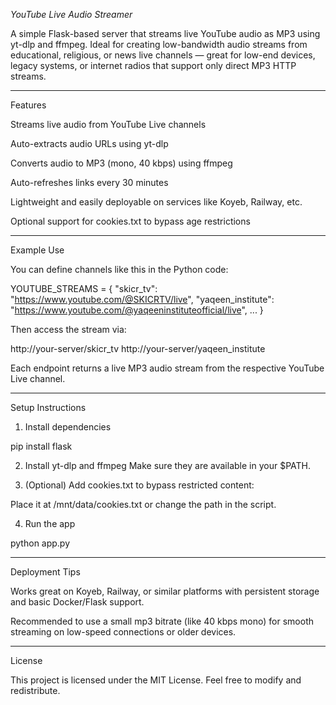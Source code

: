 
*YouTube Live Audio Streamer*

A simple Flask-based server that streams live YouTube audio as MP3 using yt-dlp and ffmpeg. Ideal for creating low-bandwidth audio streams from educational, religious, or news live channels — great for low-end devices, legacy systems, or internet radios that support only direct MP3 HTTP streams.


---

Features

Streams live audio from YouTube Live channels

Auto-extracts audio URLs using yt-dlp

Converts audio to MP3 (mono, 40 kbps) using ffmpeg

Auto-refreshes links every 30 minutes

Lightweight and easily deployable on services like Koyeb, Railway, etc.

Optional support for cookies.txt to bypass age restrictions



---

Example Use

You can define channels like this in the Python code:

YOUTUBE_STREAMS = {
    "skicr_tv": "https://www.youtube.com/@SKICRTV/live",
    "yaqeen_institute": "https://www.youtube.com/@yaqeeninstituteofficial/live",
    ...
}

Then access the stream via:

http://your-server/skicr_tv
http://your-server/yaqeen_institute

Each endpoint returns a live MP3 audio stream from the respective YouTube Live channel.


---

Setup Instructions

1. Install dependencies

pip install flask


2. Install yt-dlp and ffmpeg Make sure they are available in your $PATH.


3. (Optional) Add cookies.txt to bypass restricted content:

Place it at /mnt/data/cookies.txt or change the path in the script.



4. Run the app

python app.py




---

Deployment Tips

Works great on Koyeb, Railway, or similar platforms with persistent storage and basic Docker/Flask support.

Recommended to use a small mp3 bitrate (like 40 kbps mono) for smooth streaming on low-speed connections or older devices.



---

License

This project is licensed under the MIT License. Feel free to modify and redistribute.


